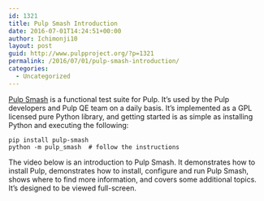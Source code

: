 ```yaml
---
id: 1321
title: Pulp Smash Introduction
date: 2016-07-01T14:24:51+00:00
author: Ichimonji10
layout: post
guid: http://www.pulpproject.org/?p=1321
permalink: /2016/07/01/pulp-smash-introduction/
categories:
  - Uncategorized
---
```

[Pulp Smash](http://pulp-smash.readthedocs.io/en/latest/index.html) is a functional test suite for Pulp. It&#8217;s used by the Pulp developers and Pulp QE team on a daily basis. It&#8217;s implemented as a GPL licensed pure Python library, and getting started is as simple as installing Python and executing the following:

    pip install pulp-smash
    python -m pulp_smash  # follow the instructions
    

The video below is an introduction to Pulp Smash. It demonstrates how to install Pulp, demonstrates how to install, configure and run Pulp Smash, shows where to find more information, and covers some additional topics. It&#8217;s designed to be viewed full-screen.